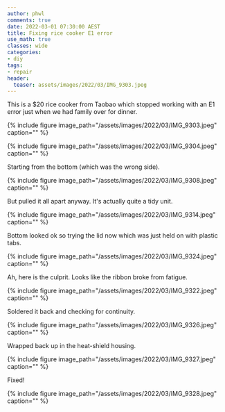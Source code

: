 ```yaml
---
author: phwl
comments: true
date: 2022-03-01 07:30:00 AEST
title: Fixing rice cooker E1 error
use_math: true
classes: wide
categories:
- diy
tags:
- repair
header:
  teaser: assets/images/2022/03/IMG_9303.jpeg
---
```


This is a $20 rice cooker from Taobao which stopped working with an E1 error just when we had family over for dinner.

{% include figure image_path="/assets/images/2022/03/IMG_9303.jpeg" caption="" %}

{% include figure image_path="/assets/images/2022/03/IMG_9304.jpeg" caption="" %}

Starting from the bottom (which was the wrong side).

{% include figure image_path="/assets/images/2022/03/IMG_9308.jpeg" caption="" %}

But pulled it all apart anyway. It's actually quite a tidy unit.

{% include figure image_path="/assets/images/2022/03/IMG_9314.jpeg" caption="" %}

Bottom looked ok so trying the lid now which was just held on with plastic tabs.

{% include figure image_path="/assets/images/2022/03/IMG_9324.jpeg" caption="" %}

Ah, here is the culprit. Looks like the ribbon broke from fatigue.

{% include figure image_path="/assets/images/2022/03/IMG_9322.jpeg" caption="" %}

Soldered it back and checking for continuity.

{% include figure image_path="/assets/images/2022/03/IMG_9326.jpeg" caption="" %}

Wrapped back up in the heat-shield housing.

{% include figure image_path="/assets/images/2022/03/IMG_9327.jpeg" caption="" %}

Fixed!

{% include figure image_path="/assets/images/2022/03/IMG_9328.jpeg" caption="" %}

